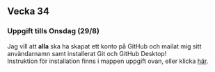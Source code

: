 ## Vecka 34

### Uppgift tills Onsdag (29/8)
Jag vill att **alla** ska ha skapat ett konto på GitHub och mailat mig sitt användarnamn samt installerat Git och GitHub Desktop!<br>
Instruktion för installation finns i mappen uppgift ovan, eller klicka [här](https://github.com/NTIGBG/TE17D-PRRPRR01/tree/master/v34/uppgift).

